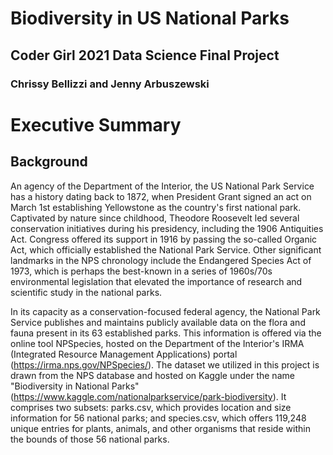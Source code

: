 # Biodiversity in US National Parks

## Coder Girl 2021 Data Science Final Project

### Chrissy Bellizzi and Jenny Arbuszewski

# Executive Summary

## Background

An agency of the Department of the Interior, the US National Park Service has a history dating back to 1872, when President Grant signed an act on March 1st establishing Yellowstone as the country's first national park.  Captivated by nature since childhood, Theodore Roosevelt led several conservation initiatives during his presidency, including the 1906 Antiquities Act.  Congress offered its support in 1916 by passing the so-called Organic Act, which officially established the National Park Service.  Other significant landmarks in the NPS chronology include the Endangered Species Act of 1973, which is perhaps the best-known in a series of 1960s/70s environmental legislation that elevated the importance of research and scientific study in the national parks.

In its capacity as a conservation-focused federal agency, the National Park Service publishes and maintains publicly available data on the flora and fauna present in its 63 established parks.  This information is offered via the online tool NPSpecies, hosted on the Department of the Interior's IRMA (Integrated Resource Management Applications) portal (https://irma.nps.gov/NPSpecies/).  The dataset we utilized in this project is drawn from the NPS database and hosted on Kaggle under the name "Biodiversity in National Parks" (https://www.kaggle.com/nationalparkservice/park-biodiversity).  It comprises two subsets: parks.csv, which provides location and size information for 56 national parks; and species.csv, which offers 119,248 unique entries for plants, animals, and other organisms that reside within the bounds of those 56 national parks.